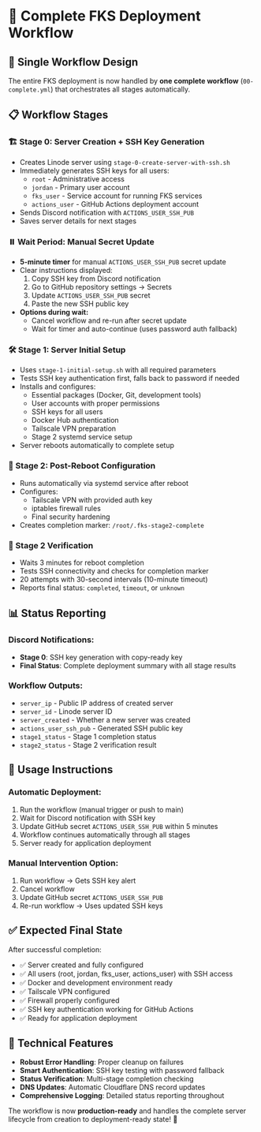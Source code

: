# 🚀 Complete FKS Deployment Workflow

## 🎯 **Single Workflow Design**

The entire FKS deployment is now handled by **one complete workflow** (`00-complete.yml`) that orchestrates all stages automatically.

## 📋 **Workflow Stages**

### **🏗️ Stage 0: Server Creation + SSH Key Generation**
- Creates Linode server using `stage-0-create-server-with-ssh.sh`
- Immediately generates SSH keys for all users:
  - `root` - Administrative access
  - `jordan` - Primary user account  
  - `fks_user` - Service account for running FKS services
  - `actions_user` - GitHub Actions deployment account
- Sends Discord notification with `ACTIONS_USER_SSH_PUB`
- Saves server details for next stages

### **⏸️ Wait Period: Manual Secret Update**
- **5-minute timer** for manual `ACTIONS_USER_SSH_PUB` secret update
- Clear instructions displayed:
  1. Copy SSH key from Discord notification
  2. Go to GitHub repository settings → Secrets
  3. Update `ACTIONS_USER_SSH_PUB` secret
  4. Paste the new SSH public key
- **Options during wait:**
  - Cancel workflow and re-run after secret update
  - Wait for timer and auto-continue (uses password auth fallback)

### **🛠️ Stage 1: Server Initial Setup**
- Uses `stage-1-initial-setup.sh` with all required parameters
- Tests SSH key authentication first, falls back to password if needed
- Installs and configures:
  - Essential packages (Docker, Git, development tools)
  - User accounts with proper permissions
  - SSH keys for all users
  - Docker Hub authentication
  - Tailscale VPN preparation
  - Stage 2 systemd service setup
- Server reboots automatically to complete setup

### **🔄 Stage 2: Post-Reboot Configuration** 
- Runs automatically via systemd service after reboot
- Configures:
  - Tailscale VPN with provided auth key
  - iptables firewall rules
  - Final security hardening
- Creates completion marker: `/root/.fks-stage2-complete`

### **🧪 Stage 2 Verification**
- Waits 3 minutes for reboot completion
- Tests SSH connectivity and checks for completion marker
- 20 attempts with 30-second intervals (10-minute timeout)
- Reports final status: `completed`, `timeout`, or `unknown`

## 📊 **Status Reporting**

### **Discord Notifications:**
- **Stage 0**: SSH key generation with copy-ready key
- **Final Status**: Complete deployment summary with all stage results

### **Workflow Outputs:**
- `server_ip` - Public IP address of created server
- `server_id` - Linode server ID  
- `server_created` - Whether a new server was created
- `actions_user_ssh_pub` - Generated SSH public key
- `stage1_status` - Stage 1 completion status
- `stage2_status` - Stage 2 verification result

## 🎯 **Usage Instructions**

### **Automatic Deployment:**
1. Run the workflow (manual trigger or push to main)
2. Wait for Discord notification with SSH key
3. Update GitHub secret `ACTIONS_USER_SSH_PUB` within 5 minutes
4. Workflow continues automatically through all stages
5. Server ready for application deployment

### **Manual Intervention Option:**
1. Run workflow → Gets SSH key alert
2. Cancel workflow  
3. Update GitHub secret `ACTIONS_USER_SSH_PUB`
4. Re-run workflow → Uses updated SSH keys

## ✅ **Expected Final State**

After successful completion:
- ✅ Server created and fully configured
- ✅ All users (root, jordan, fks_user, actions_user) with SSH access
- ✅ Docker and development environment ready
- ✅ Tailscale VPN configured
- ✅ Firewall properly configured
- ✅ SSH key authentication working for GitHub Actions
- ✅ Ready for application deployment

## 🔧 **Technical Features**

- **Robust Error Handling**: Proper cleanup on failures
- **Smart Authentication**: SSH key testing with password fallback
- **Status Verification**: Multi-stage completion checking
- **DNS Updates**: Automatic Cloudflare DNS record updates
- **Comprehensive Logging**: Detailed status reporting throughout

The workflow is now **production-ready** and handles the complete server lifecycle from creation to deployment-ready state! 🎉
